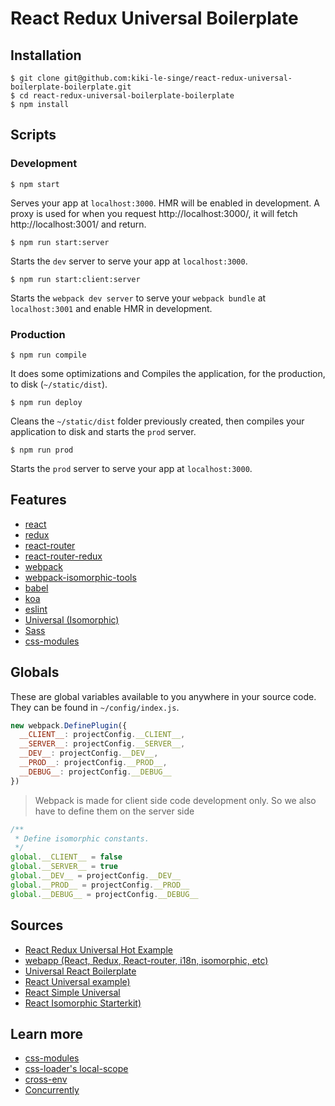 # React Redux Universal Boilerplate

## Installation

```shell
$ git clone git@github.com:kiki-le-singe/react-redux-universal-boilerplate-boilerplate.git
$ cd react-redux-universal-boilerplate-boilerplate
$ npm install
```

## Scripts

### Development

```shell
$ npm start
```

Serves your app at `localhost:3000`. HMR will be enabled in development. A proxy is used for when you  request http://localhost:3000/, it will fetch http://localhost:3001/ and return.

```shell
$ npm run start:server
```

Starts the `dev` server to serve your app at `localhost:3000`.

```shell
$ npm run start:client:server
```

Starts the `webpack dev server` to serve your `webpack bundle` at `localhost:3001` and enable HMR in development.


### Production

```shell
$ npm run compile
```

It does some optimizations and Compiles the application, for the production, to disk (`~/static/dist`).

```shell
$ npm run deploy
```

Cleans the `~/static/dist` folder previously created, then compiles your application to disk and starts the `prod` server.

```shell
$ npm run prod
```

Starts the `prod` server to serve your app at `localhost:3000`.


## Features
* [react](https://github.com/facebook/react)
* [redux](https://github.com/reactjs/redux)
* [react-router](https://github.com/reactjs/react-router)
* [react-router-redux](https://github.com/reactjs/react-router-redux)
* [webpack](https://github.com/webpack/webpack)
* [webpack-isomorphic-tools](https://github.com/halt-hammerzeit/webpack-isomorphic-tools)
* [babel](https://github.com/babel/babel)
* [koa](https://github.com/koajs/koa)
* [eslint](http://eslint.org)
* [Universal (Isomorphic)](http://isomorphic.net)
* [Sass](http://sass-lang.com/)
* [css-modules](https://github.com/css-modules/css-modules)


## Globals

These are global variables available to you anywhere in your source code. They can be found  in `~/config/index.js`.

```js
new webpack.DefinePlugin({
  __CLIENT__: projectConfig.__CLIENT__,
  __SERVER__: projectConfig.__SERVER__,
  __DEV__: projectConfig.__DEV__,
  __PROD__: projectConfig.__PROD__,
  __DEBUG__: projectConfig.__DEBUG__
})
```

> Webpack is made for client side code development only. So we also have to define them on the server side

```js
/**
 * Define isomorphic constants.
 */
global.__CLIENT__ = false
global.__SERVER__ = true
global.__DEV__ = projectConfig.__DEV__
global.__PROD__ = projectConfig.__PROD__
global.__DEBUG__ = projectConfig.__DEBUG__
```

## Sources

 * [React Redux Universal Hot Example](https://github.com/erikras/react-redux-universal-hot-example)
 * [webapp (React, Redux, React-router, i18n, isomorphic, etc)](https://github.com/halt-hammerzeit/webapp)
 * [Universal React Boilerplate](https://github.com/cloverfield-tools/universal-react-boilerplate)
 * [React Universal example)](https://github.com/reactjs/redux/tree/master/examples/universal)
 * [React Simple Universal](https://github.com/guidsen/react-simple-universal)
 * [React Isomorphic Starterkit)](https://github.com/RickWong/react-isomorphic-starterkit)

## Learn more

 * [css-modules](https://github.com/css-modules/css-modules)
 * [css-loader's local-scope](https://github.com/webpack/css-loader#local-scope)
 * [cross-env](https://github.com/kentcdodds/cross-env)
 * [Concurrently](https://github.com/kimmobrunfeldt/concurrently)
